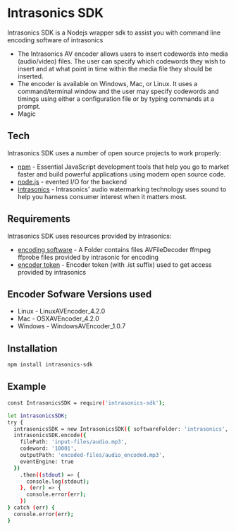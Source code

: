 # Intrasonics SDK

Intrasonics SDK is a Nodejs wrapper sdk to assist you with command line encoding software of intrasonics

  + The Intrasonics AV encoder allows users to insert codewords into media (audio/video) files. The user can specify which codewords they wish to insert and at what point in time within the media file they should be inserted.
  + The encoder is available on Windows, Mac, or Linux. It uses a command/terminal window and the user may specify codewords and timings using either a configuration file or by typing commands at a prompt.
  + Magic

## Tech

Intrasonics SDK uses a number of open source projects to work properly:

* [npm](https://www.npmjs.com/) - Essential JavaScript development tools that help you go to market faster and build powerful applications using modern open source code.
* [node.js](https://nodejs.org) - evented I/O for the backend
* [intrasonics](https://www.intrasonics.com) - Intrasonics' audio watermarking technology uses sound to help you harness consumer interest when it matters most.

## Requirements
Intrasonics SDK uses resources provided by intrasonics:
* [encoding software](https://portal.intrasonics.com/app/resources) - A Folder contains files AVFileDecoder ffmpeg ffprobe files provided by intrasonic for encoding
* [encoder token](https://portal.intrasonics.com/app/tokens) - Encoder token (with .ist suffix) used to get access provided by intrasonics

## Encoder Sofware Versions used
* Linux - LinuxAVEncoder_4.2.0
* Mac - OSXAVEncoder_4.2.0
* Windows - WindowsAVEncoder_1.0.7

## Installation
``` sh
npm install intrasonics-sdk
```

## Example
``` sh
const IntrasonicsSDK = require('intrasonics-sdk');

let intrasonicsSDK;
try {
  intrasonicsSDK = new IntrasonicsSDK({ softwareFolder: 'intrasonics', tokenPath: 'intrasonics/intrasonics-token.ist' });
  intrasonicsSDK.encode({
    filePath: 'input-files/audio.mp3',
    codeword: '10001',
    outputPath: 'encoded-files/audio_encoded.mp3',
    eventEngine: true
  })
    .then((stdout) => {
      console.log(stdout);
    }, (err) => {
      console.error(err);
    })
} catch (err) {
  console.error(err);
}
```


